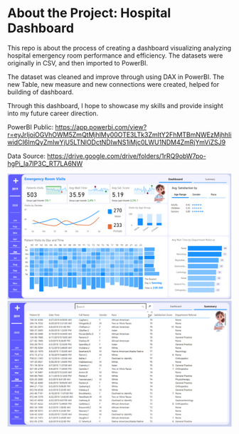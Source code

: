# About the Project: Hospital Dashboard

This repo is about the process of creating a dashboard visualizing analyzing hospital emergency room performance and efficiency. The datasets were originally in CSV, and then imported to PowerBI.

The dataset was cleaned and improve through using DAX in PowerBI. The new Table, new measure and new connections were created, helped for building of dashboard.

Through this dashboard, I hope to showcase my skills and provide insight into my future career direction.

PowerBI Public: https://app.powerbi.com/view?r=eyJrIjoiOGVhOWM5ZmQtMjhlMy00OTE3LTk3ZmItY2FhMTBmNWEzMjhhIiwidCI6ImQyZmIwYjU5LTNlODctNDIwNS1iMjc0LWU1NDM4ZmRjYmViZSJ9

Data Source: https://drive.google.com/drive/folders/1rRQ9obW7po-hgPi_Ia7IP3C_RT7LA6NW

![dashboard](dashboard.png)
![dashboard](summary.png)